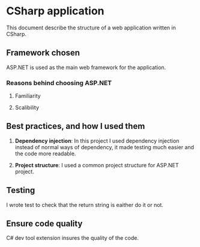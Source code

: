 # CSharp application

This document describe the structure of a web application written in CSharp.

## Framework chosen

ASP.NET is used as the main web framework for the application.

### Reasons behind choosing ASP.NET

1. Familiarity

2. Scalibility

## Best practices, and how I used them

1. **Dependency injection**: In this project I used dependency injection instead of normal ways of dependency, it made testing much easier and the code more readable.

2. **Project structure**: I used a common project structure for ASP.NET project.

## Testing

I wrote test to check that the return string is eaither do it or not.

## Ensure code quality

C# dev tool extension insures the quality of the code.
